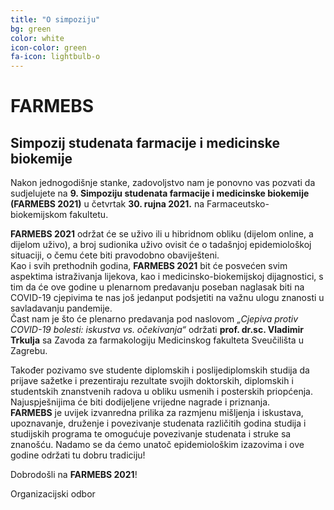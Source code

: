 ```yaml
---
title: "O simpoziju"
bg: green
color: white
icon-color: green
fa-icon: lightbulb-o
---
```

# **FARMEBS**

## Simpozij studenata farmacije i medicinske biokemije

Nakon jednogodišnje stanke, zadovoljstvo nam je ponovno vas pozvati da sudjelujete na **9. Simpoziju studenata farmacije i medicinske biokemije (FARMEBS 2021)** u četvrtak **30. rujna 2021.** na Farmaceutsko-biokemijskom fakultetu.  

**FARMEBS 2021** održat će se uživo ili u hibridnom obliku (dijelom online, a dijelom uživo), a broj sudionika uživo ovisit će o tadašnjoj epidemiološkoj situaciji, o čemu ćete biti pravodobno obaviješteni.  
Kao i svih prethodnih godina, **FARMEBS 2021** bit će posvećen svim aspektima istraživanja lijekova, kao i medicinsko-biokemijskoj dijagnostici, s tim da će ove godine u plenarnom predavanju poseban naglasak biti na COVID-19 cjepivima te nas još jedanput  podsjetiti na važnu ulogu znanosti u savladavanju  pandemije.  
Čast nam je što će plenarno predavanja pod naslovom *„Cjepiva  protiv COVID-19 bolesti: iskustva vs. očekivanja“* održati **prof. dr.sc. Vladimir Trkulja** sa Zavoda za farmakologiju Medicinskog fakulteta Sveučilišta u Zagrebu.  

Također pozivamo sve studente diplomskih i poslijediplomskih studija da prijave sažetke i prezentiraju rezultate svojih doktorskih, diplomskih i studentskih znanstvenih radova u obliku usmenih i posterskih priopćenja. Najuspješnijima će biti dodijeljene vrijedne nagrade i priznanja.  
**FARMEBS** je uvijek izvanredna prilika za razmjenu mišljenja i iskustava, upoznavanje, druženje i povezivanje studenata različitih godina studija i studijskih programa te omogućuje povezivanje studenata i struke sa znanošću. Nadamo se da ćemo unatoč epidemiološkim izazovima i ove godine održati tu dobru tradiciju!


Dobrodošli na **FARMEBS 2021**!


Organizacijski odbor